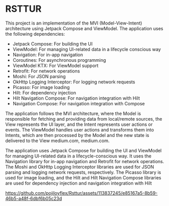 # RSTTUR 
This project is an implementation of the MVI (Model-View-Intent) architecture using Jetpack Compose and ViewModel. The application uses the following dependencies:

- Jetpack Compose: For building the UI
- ViewModel: For managing UI-related data in a lifecycle conscious way
- Navigation: For in-app navigation
- Coroutines: For asynchronous programming
- ViewModel KTX: For ViewModel support
- Retrofit: For network operations
- Moshi: For JSON parsing
- OkHttp Logging Interceptor: For logging network requests
- Picasso: For image loading
- Hilt: For dependency injection
- Hilt Navigation Compose: For navigation integration with Hilt
- Navigation Compose: For navigation integration with Compose

The application follows the MVI architecture, where the Model is responsible for fetching and providing data from local/remote sources, the View represents the UI layer, and the Intent represents user actions or events. The ViewModel handles user actions and transforms them into Intents, which are then processed by the Model and the new state is delivered to the View medium.com, medium.com.

The application uses Jetpack Compose for building the UI and ViewModel for managing UI-related data in a lifecycle-conscious way. It uses the Navigation library for in-app navigation and Retrofit for network operations. The Moshi and OkHttp Logging Interceptor libraries are used for JSON parsing and logging network requests, respectively. The Picasso library is used for image loading, and the Hilt and Hilt Navigation Compose libraries are used for dependency injection and navigation integration with Hilt


https://github.com/pojiloyflex/Rsttur/assets/113837245/e85167a5-8b59-46b5-a48f-6dbf6b05c23d


